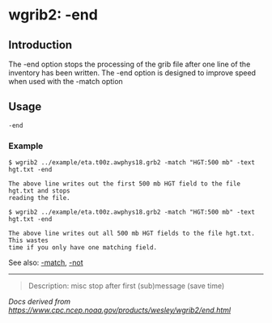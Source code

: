 # wgrib2: -end

## Introduction

The -end option stops the processing of the grib file after
one line of the inventory has been written. The -end option
is designed to improve speed when used with the -match option

## Usage

```
-end
```

### Example

```
$ wgrib2 ../example/eta.t00z.awphys18.grb2 -match "HGT:500 mb" -text hgt.txt -end

The above line writes out the first 500 mb HGT field to the file hgt.txt and stops
reading the file.

$ wgrib2 ../example/eta.t00z.awphys18.grb2 -match "HGT:500 mb" -text hgt.txt -end

The above line writes out all 500 mb HGT fields to the file hgt.txt.  This wastes
time if you only have one matching field.

```

See also: [-match](./match.md),
[-not](./not.md)

---

> Description: misc stop after first (sub)message (save time)

_Docs derived from <https://www.cpc.ncep.noaa.gov/products/wesley/wgrib2/end.html>_
